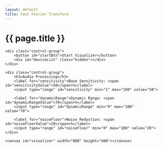 ```yaml
---
layout: default
title: Fast Fourier Transform
---
```


<div class="audio-visualizer">
    <h1>{{ page.title }}</h1>
    
    <div class="control-group">
        <button id="startBtn">Start Visualizer</button>
        <div id="deviceList" class="hidden"></div>
    </div>
    
    <div class="control-group">
        <h3>Audio Processing</h3>
        <label for="sensitivity">Base Sensitivity: <span id="sensitivityValue">50</span>%</label>
        <input type="range" id="sensitivity" min="1" max="100" value="50">
        
        <label for="dynamicRange">Dynamic Range: <span id="dynamicRangeValue">70</span>%</label>
        <input type="range" id="dynamicRange" min="0" max="100" value="70">
        
        <label for="noiseFloor">Noise Reduction: <span id="noiseFloorValue">20</span>%</label>
        <input type="range" id="noiseFloor" min="0" max="100" value="20">
    </div>
    
    <canvas id="visualizer" width="800" height="400"></canvas>
</div>

<link rel="stylesheet" href="_css/fft.css">
<script src="fft.js" defer></script>
